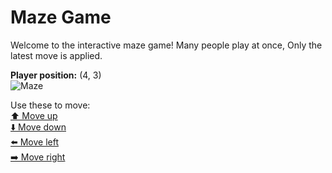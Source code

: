 # Maze Game  
Welcome to the interactive maze game! Many people play at once, Only the latest move is applied.

**Player position:** (4, 3)  
![Maze](https://recognize-instructor-criteria-other.trycloudflare.com/images/pos_4_3.png?t=1760514806986)

Use these to move:  
[⬆️ Move up](https://recognize-instructor-criteria-other.trycloudflare.com/move/4_3_w)  
[⬇️ Move down](https://recognize-instructor-criteria-other.trycloudflare.com/move/4_3_s)  
[⬅️ Move left](https://recognize-instructor-criteria-other.trycloudflare.com/move/4_3_a)  
[➡️ Move right](https://recognize-instructor-criteria-other.trycloudflare.com/move/4_3_d)
